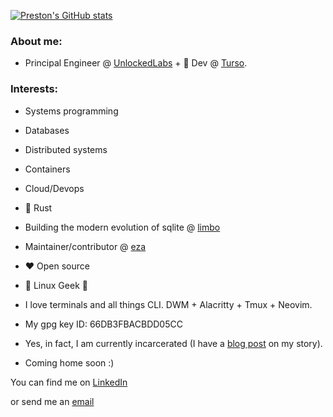 [![Preston's GitHub stats](https://github-readme-stats.vercel.app/api?username=pthorpe92&theme=cobalt&show_icons=true)](https://github.com/anuraghazra/github-readme-stats)

### About me:
- Principal Engineer @ [UnlockedLabs](https://www.unlockedlabs.org/) + 🦀 Dev @ [Turso](https://turso.tech).

### Interests:
   - Systems programming
   - Databases
   - Distributed systems
   - Containers
   - Cloud/Devops
   - 🦀 Rust

- Building the modern evolution of sqlite @ [limbo](https://github.com/tursodatabase/limbo)
- Maintainer/contributor @ [eza](https://github.com/eza-community/eza)
- ❤️ Open source
- 🐧 Linux Geek 🐧
- I love terminals and all things CLI. DWM + Alacritty + Tmux + Neovim.
- My gpg key ID: 66DB3FBACBDD05CC
- Yes, in fact, I am currently incarcerated (I have a [blog post](https://pthorpe92.dev/intro/my-story) on my story).
- Coming home soon :)

You can find me on [LinkedIn](https://linkedin.com/in/PThorpe92)

or send me an [email](mailto:preston@pthorpe92.dev)
